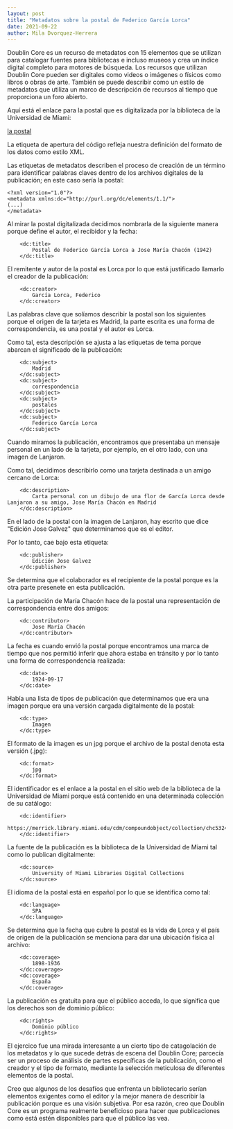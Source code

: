 ```yaml
---
layout: post
title: "Metadatos sobre la postal de Federico García Lorca"
date: 2021-09-22
author: Mila Dvorquez-Herrera
---
```


Doublin Core es un recurso de metadatos con 15 elementos que se utilizan para catalogar fuentes para bibliotecas e incluso museos y crea un índice digital completo para motores de búsqueda. Los recursos que utilizan Doublin Core pueden ser digitales como videos o imágenes o físicos como libros o obras de arte. También se puede describir como un estilo de metadatos que utiliza un marco de descripción de recursos al tiempo que proporciona un foro abierto. 

Aquí está el enlace para la postal que es digitalizada por la biblioteca de la Universidad de Miami:

[la postal](https://merrick.library.miami.edu/cdm/compoundobject/collection/chc5324/id/31/rec/19)



La etiqueta de apertura del código refleja nuestra definición del formato de los datos como estilo XML. 

Las etiquetas de metadatos describen el proceso de creación de un término para identificar palabras claves dentro de los archivos digitales de la publicación; en este caso sería la postal: 

```
<?xml version="1.0"?>
<metadata xmlns:dc="http://purl.org/dc/elements/1.1/">
(...)
</metadata>
```

Al mirar la postal digitalizada decidimos nombrarla de la siguiente manera porque define el autor, el recibidor y la fecha: 

```
    <dc:title> 
        Postal de Federico García Lorca a Jose María Chacón (1942)
    </dc:title> 
 ```

El remitente y autor de la postal es Lorca por lo que está justificado llamarlo el creador de la publicación:

```
    <dc:creator> 
        García Lorca, Federico
    </dc:creator> 
 ```
 
Las palabras clave que solíamos describir la postal son los siguientes porque el origen de la tarjeta es Madrid, la parte escrita es una forma de correspondencia, es una postal y el autor es Lorca.

Como tal, esta descripción se ajusta a las etiquetas de tema porque abarcan el significado de la publicación: 

```
    <dc:subject> 
        Madrid
    </dc:subject>
    <dc:subject> 
        correspondencia
    </dc:subject>
    <dc:subject> 
        postales
    </dc:subject>
    <dc:subject> 
        Federico García Lorca
    </dc:subject>
```

Cuando miramos la publicación, encontramos que presentaba un mensaje personal en un lado de la tarjeta, por ejemplo, en el otro lado, con una imagen de Lanjaron. 

Como tal, decidimos describirlo como una tarjeta destinada a un amigo cercano de Lorca: 

```
    <dc:description> 
        Carta personal con un dibujo de una flor de García Lorca desde Lanjaron a su amigo, Jose María Chacón en Madrid
    </dc:description>
 ```
 
En el lado de la postal con la imagen de Lanjaron, hay escrito que dice "Edición Jose Galvez" que determinamos que es el editor.

Por lo tanto, cae bajo esta etiqueta: 

```
    <dc:publisher> 
        Edición Jose Galvez
    </dc:publisher>
```  


Se determina que el colaborador es el recipiente de la postal porque es la otra parte presenete en esta publicación.

La participación de María Chacón hace de la postal una representación de correspondencia entre dos amigos:

```
    <dc:contributor> 
        Jose María Chacón
    </dc:contributor>
```
   
La fecha es cuando envió la postal porque encontramos una marca de tiempo que nos permitió inferir que ahora estaba en tránsito y por lo tanto una forma de correspondencia realizada: 

```
    <dc:date> 
        1924-09-17
    </dc:date>
```   

Había una lista de tipos de publicación que determinamos que era una imagen porque era una versión cargada digitalmente de la postal: 

```
    <dc:type> 
        Imagen
    </dc:type>
```

El formato de la imagen es un jpg porque el archivo de la postal denota esta versión (.jpg):

```
    <dc:format> 
        jpg
    </dc:format>
```

El identificador es el enlace a la postal en el sitio web de la biblioteca de la Universidad de Miami porque está contenido en una determinada colección de su catálogo: 

```
    <dc:identifier> 
        https://merrick.library.miami.edu/cdm/compoundobject/collection/chc5324/id/31/rec/19
    </dc:identifier>
 ```  

La fuente de la publicación es la biblioteca de la Universidad de Miami tal como lo publican digitalmente: 

```
    <dc:source> 
        University of Miami Libraries Digital Collections
    </dc:source>
```

El idioma de la postal está en español por lo que se identifica como tal: 

```
    <dc:language> 
        SPA
    </dc:language>
```   

Se determina que la fecha que cubre la postal es la vida de Lorca y el país de origen de la publicación se menciona para dar una ubicación física al archivo: 

```
    <dc:coverage> 
        1898-1936
    </dc:coverage>
    <dc:coverage> 
        España
    </dc:coverage>
 ```
 
La publicación es gratuita para que el público acceda, lo que significa que los derechos son de dominio público: 

```
    <dc:rights> 
        Dominio público
    </dc:rights>
```

El ejercico fue una mirada interesante a un cierto tipo de catagolación de los metadatos y lo que sucede detrás de escena del Doublin Core; parcecía ser un proceso de análisis de partes específicas de la publicación, como el creador y el tipo de formato, mediante la selección meticulosa de diferentes elementos de la postal. 

Creo que algunos de los desafíos que enfrenta un bibliotecario serían elementos exigentes como el editor y la mejor manera de describir la publicación porque es una visión subjetiva. Por esa razón, creo que Doublin Core es un programa realmente beneficioso para hacer que publicaciones como está estén disponibles para que el público las vea. 
